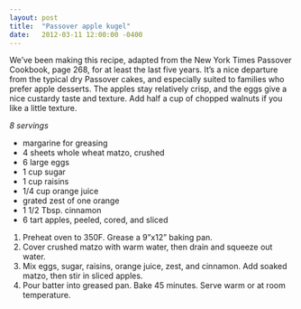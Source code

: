 ```yaml
---
layout: post
title:  "Passover apple kugel"
date:   2012-03-11 12:00:00 -0400
---
```

We’ve been making this recipe, adapted from the New York Times Passover Cookbook, page 268, for at least the last five years. It’s a nice departure from the typical dry Passover cakes, and especially suited to families who prefer apple desserts. The apples stay relatively crisp, and the eggs give a nice custardy taste and texture. Add half a cup of chopped walnuts if you like a little texture.

_8 servings_

*   margarine for greasing
*   4 sheets whole wheat matzo, crushed
*   6 large eggs
*   1 cup sugar
*   1 cup raisins
*   1/4 cup orange juice
*   grated zest of one orange
*   1 1/2 Tbsp. cinnamon
*   6 tart apples, peeled, cored, and sliced

1.  Preheat oven to 350F. Grease a 9”x12” baking pan.
2.  Cover crushed matzo with warm water, then drain and squeeze out water.
3.  Mix eggs, sugar, raisins, orange juice, zest, and cinnamon. Add soaked matzo, then stir in sliced apples.
4.  Pour batter into greased pan. Bake 45 minutes. Serve warm or at room temperature.
